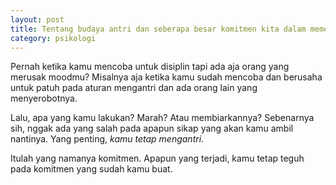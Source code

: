 ```yaml
--- 
layout: post
title: Tentang budaya antri dan seberapa besar komitmen kita dalam memegang suatu kedisiplinan
category: psikologi
--- 
```


Pernah ketika kamu mencoba untuk disiplin tapi ada aja orang yang merusak moodmu? Misalnya aja ketika kamu sudah mencoba dan berusaha untuk patuh pada aturan mengantri dan ada orang lain yang menyerobotnya.

Lalu, apa yang kamu lakukan? Marah? Atau membiarkannya? Sebenarnya sih, nggak ada yang salah pada apapun sikap yang akan kamu ambil nantinya. Yang penting, _kamu tetap mengantri_.

Itulah yang namanya komitmen. Apapun yang terjadi, kamu tetap teguh pada komitmen yang sudah kamu buat.
